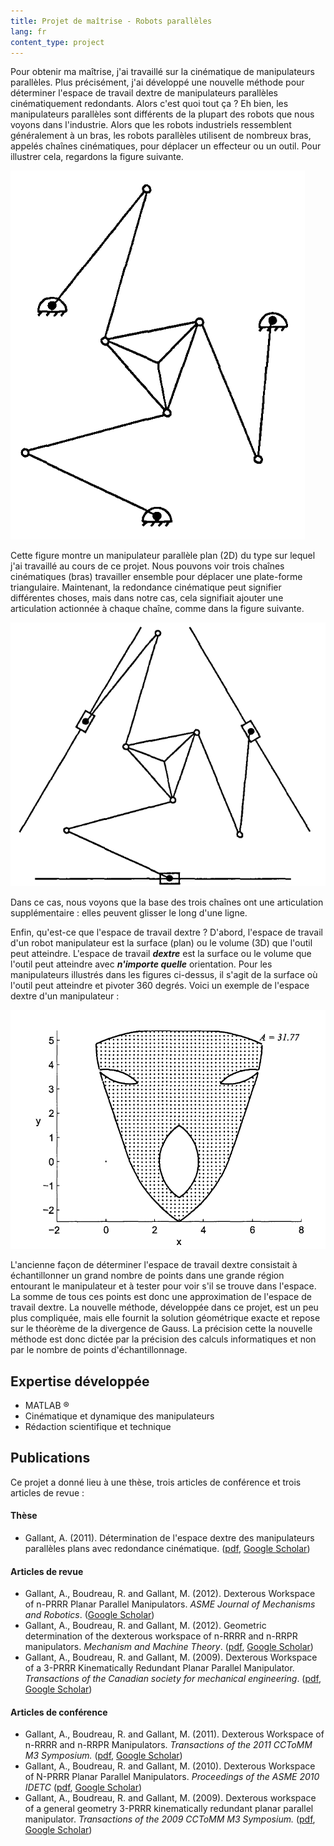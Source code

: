 ```yaml
---
title: Projet de maîtrise - Robots parallèles
lang: fr
content_type: project
---
```



Pour obtenir ma maîtrise, j'ai travaillé sur la cinématique de manipulateurs parallèles. Plus précisément, j'ai développé une nouvelle méthode pour déterminer l'espace de travail dextre de manipulateurs parallèles cinématiquement redondants. Alors c'est quoi tout ça ? Eh bien, les manipulateurs parallèles sont différents de la plupart des robots que nous voyons dans l'industrie. Alors que les robots industriels ressemblent généralement à un bras, les robots parallèles utilisent de nombreux bras, appelés chaînes cinématiques, pour déplacer un effecteur ou un outil. Pour illustrer cela, regardons la figure suivante.

![3RRR](/assets/images/3RRR.png)

Cette figure montre un manipulateur parallèle plan (2D) du type sur lequel j'ai travaillé au cours de ce projet. Nous pouvons voir trois chaînes cinématiques (bras) travailler ensemble pour déplacer une plate-forme triangulaire. Maintenant, la redondance cinématique peut signifier différentes choses, mais dans notre cas, cela signifiait ajouter une articulation actionnée à chaque chaîne, comme dans la figure suivante.

![3PRRR](/assets/images/3PRRR.png)

Dans ce cas, nous voyons que la base des trois chaînes ont une articulation supplémentaire : elles peuvent glisser le long d'une ligne.

Enfin, qu'est-ce que l'espace de travail dextre ? D'abord, l'espace de travail d'un robot manipulateur est la surface (plan) ou le volume (3D) que l'outil peut atteindre. L'espace de travail _**dextre**_ est la surface ou le volume que l'outil peut atteindre avec _**n'importe quelle**_ orientation. Pour les manipulateurs illustrés dans les figures ci-dessus, il s'agit de la surface où l'outil peut atteindre et pivoter 360 degrés. Voici un exemple de l'espace dextre d'un manipulateur :

![3PRRR](/assets/images/3PRRR_espace.png)

L'ancienne façon de déterminer l'espace de travail dextre consistait à échantillonner un grand nombre de points dans une grande région entourant le manipulateur et à tester pour voir s'il se trouve dans l'espace. La somme de tous ces points est donc une approximation de l'espace de travail dextre. La nouvelle méthode, développée dans ce projet, est un peu plus compliquée, mais elle fournit la solution géométrique exacte et repose sur le théorème de la divergence de Gauss. La précision cette la nouvelle méthode est donc dictée par la précision des calculs informatiques et non par le nombre de points d'échantillonnage.

## Expertise développée
- MATLAB &reg;
- Cinématique et dynamique des manipulateurs
- Rédaction scientifique et technique

## Publications
Ce projet a donné lieu à une thèse, trois articles de conférence et trois articles de revue :

#### Thèse
- Gallant, A. (2011). Détermination de l'espace dextre des manipulateurs parallèles plans avec redondance cinématique. ([pdf](https://central.bac-lac.gc.ca/.item?id=MR81190&op=pdf&app=Library&oclc_number=1007724872), [Google Scholar](https://scholar.google.com/citations?view_op=view_citation&hl=en&user=SvfSQMMAAAAJ&sortby=pubdate&citation_for_view=SvfSQMMAAAAJ:QIV2ME_5wuYC))

#### Articles de revue
- Gallant, A., Boudreau, R. and Gallant, M. (2012). Dexterous Workspace of n-PRRR Planar Parallel Manipulators. _ASME Journal of Mechanisms and Robotics_. ([Google Scholar](https://scholar.google.com/citations?view_op=view_citation&hl=en&user=SvfSQMMAAAAJ&sortby=pubdate&citation_for_view=SvfSQMMAAAAJ:d1gkVwhDpl0C))
- Gallant, A., Boudreau, R. and Gallant, M. (2012). Geometric determination of the dexterous workspace of n-RRRR and n-RRPR manipulators. _Mechanism and Machine Theory_. ([pdf](https://www.researchgate.net/profile/Andre-Gallant-2/publication/256934744_Geometric_determination_of_the_dexterous_workspace_of_n-RRRR_and_n-RRPR_manipulators/links/5e90b5c6299bf130798e144c/Geometric-determination-of-the-dexterous-workspace-of-n-RRRR-and-n-RRPR-manipulators.pdf), [Google Scholar](https://scholar.google.com/citations?view_op=view_citation&hl=en&user=SvfSQMMAAAAJ&sortby=pubdate&citation_for_view=SvfSQMMAAAAJ:u-x6o8ySG0sC))
- Gallant, A., Boudreau, R. and Gallant, M. (2009). Dexterous Workspace of a 3-PRRR Kinematically Redundant Planar Parallel Manipulator. _Transactions of the Canadian society for mechanical engineering_. ([pdf](https://web.archive.org/web/20100911000319id_/http://www.tcsme.org:80/Papers/Vol33/Vol33No4Paper9.pdf), [Google Scholar](https://scholar.google.com/citations?view_op=view_citation&hl=en&user=SvfSQMMAAAAJ&sortby=pubdate&citation_for_view=SvfSQMMAAAAJ:u5HHmVD_uO8C))

#### Articles de conférence
- Gallant, A., Boudreau, R. and Gallant, M. (2011). Dexterous Workspace of n-RRRR and n-RRPR Manipulators. _Transactions of the 2011 CCToMM M3 Symposium._ ([pdf](http://www.cctomm.ca/2011/P03.pdf), [Google Scholar](https://scholar.google.com/citations?view_op=view_citation&hl=en&user=SvfSQMMAAAAJ&sortby=pubdate&citation_for_view=SvfSQMMAAAAJ:4DMP91E08xMC))
- Gallant, A., Boudreau, R. and Gallant, M. (2010). Dexterous Workspace of N-PRRR Planar Parallel Manipulators. _Proceedings of the ASME 2010 IDETC_ ([pdf](http://citeseerx.ist.psu.edu/viewdoc/download?doi=10.1.1.1089.7933&rep=rep1&type=pdf), [Google Scholar](https://scholar.google.com/citations?view_op=view_citation&hl=en&user=SvfSQMMAAAAJ&sortby=pubdate&citation_for_view=SvfSQMMAAAAJ:Wp0gIr-vW9MC))
- Gallant, A., Boudreau, R. and Gallant, M. (2009). Dexterous workspace of a general geometry 3-PRRR kinematically redundant planar parallel manipulator. _Transactions of the 2009 CCToMM M3 Symposium._ ([pdf](http://www.cctomm.ca/2009/P13.pdf), [Google Scholar](https://scholar.google.com/citations?view_op=view_citation&hl=en&user=SvfSQMMAAAAJ&sortby=pubdate&citation_for_view=SvfSQMMAAAAJ:aqlVkmm33-oC))
